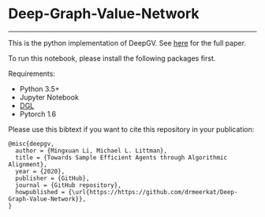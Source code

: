 # Deep-Graph-Value-Network
-------

This is the python implementation of DeepGV. See [here](https://arxiv.org/abs/2008.03229) for the full paper.

To run this notebook, please install the following packages first. 

Requirements:
- Python 3.5+
- Jupyter Notebook
- [DGL](https://www.dgl.ai/)
- Pytorch 1.6

Please use this bibtext if you want to cite this repository in your publication:

```
@misc{deepgv,
  author = {Mingxuan Li, Michael L. Littman},
  title = {Towards Sample Efficient Agents through Algorithmic Alignment},
  year = {2020},
  publisher = {GitHub},
  journal = {GitHub repository},
  howpublished = {\url{https://https://github.com/drmeerkat/Deep-Graph-Value-Network}},
}
```
